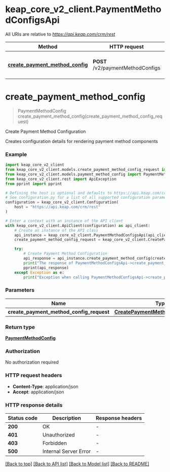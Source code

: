 # keap_core_v2_client.PaymentMethodConfigsApi

All URIs are relative to *https://api.keap.com/crm/rest*

Method | HTTP request | Description
------------- | ------------- | -------------
[**create_payment_method_config**](PaymentMethodConfigsApi.md#create_payment_method_config) | **POST** /v2/paymentMethodConfigs | Create Payment Method Configuration


# **create_payment_method_config**
> PaymentMethodConfig create_payment_method_config(create_payment_method_config_request)

Create Payment Method Configuration

Creates configuration details for rendering payment method components

### Example


```python
import keap_core_v2_client
from keap_core_v2_client.models.create_payment_method_config_request import CreatePaymentMethodConfigRequest
from keap_core_v2_client.models.payment_method_config import PaymentMethodConfig
from keap_core_v2_client.rest import ApiException
from pprint import pprint

# Defining the host is optional and defaults to https://api.keap.com/crm/rest
# See configuration.py for a list of all supported configuration parameters.
configuration = keap_core_v2_client.Configuration(
    host = "https://api.keap.com/crm/rest"
)

# Enter a context with an instance of the API client
with keap_core_v2_client.ApiClient(configuration) as api_client:
    # Create an instance of the API class
    api_instance = keap_core_v2_client.PaymentMethodConfigsApi(api_client)
    create_payment_method_config_request = keap_core_v2_client.CreatePaymentMethodConfigRequest() # CreatePaymentMethodConfigRequest | request

    try:
        # Create Payment Method Configuration
        api_response = api_instance.create_payment_method_config(create_payment_method_config_request)
        print("The response of PaymentMethodConfigsApi->create_payment_method_config:\n")
        pprint(api_response)
    except Exception as e:
        print("Exception when calling PaymentMethodConfigsApi->create_payment_method_config: %s\n" % e)
```


### Parameters


Name | Type | Description  | Notes
------------- | ------------- | ------------- | -------------
 **create_payment_method_config_request** | [**CreatePaymentMethodConfigRequest**](CreatePaymentMethodConfigRequest.md)| request | 

### Return type

[**PaymentMethodConfig**](PaymentMethodConfig.md)

### Authorization

No authorization required

### HTTP request headers

 - **Content-Type**: application/json
 - **Accept**: application/json

### HTTP response details

| Status code | Description | Response headers |
|-------------|-------------|------------------|
**200** | OK |  -  |
**401** | Unauthorized |  -  |
**403** | Forbidden |  -  |
**500** | Internal Server Error |  -  |

[[Back to top]](#) [[Back to API list]](../README.md#documentation-for-api-endpoints) [[Back to Model list]](../README.md#documentation-for-models) [[Back to README]](../README.md)

